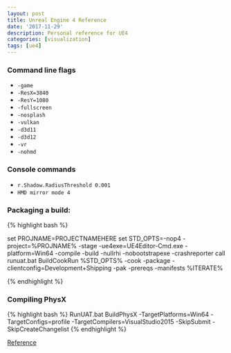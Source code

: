 ```yaml
---
layout: post
title: Unreal Engine 4 Reference
date: '2017-11-29'
description: Personal reference for UE4
categories: [visualization]
tags: [ue4]
---
```


### Command line flags

* ```-game``` 
* ```-ResX=3840``` 
* ```-ResY=1080``` 
* ```-fullscreen```
* ```-nosplash```
* ```-vulkan```
* ```-d3d11```
* ```-d3d12```
* ```-vr```
* ```-nohmd```

### Console commands

* ```r.Shadow.RadiusThreshold 0.001```
* ```HMD mirror mode 4```


### Packaging a build:

{% highlight bash %}

set PROJNAME=PROJECTNAMEHERE
set STD_OPTS=-nop4 -project=%PROJNAME% -stage -ue4exe=UE4Editor-Cmd.exe -platform=Win64 -compile -build -nullrhi -nobootstrapexe -crashreporter
call runuat.bat BuildCookRun %STD_OPTS% -cook -package -clientconfig=Development+Shipping -pak -prereqs -manifests %ITERATE%

{% endhighlight %}

### Compiling PhysX

{% highlight bash %}
RunUAT.bat BuildPhysX -TargetPlatforms=Win64 -TargetConfigs=profile -TargetCompilers=VisualStudio2015 -SkipSubmit -SkipCreateChangelist
{% endhighlight %}

[Reference](https://wiki.unrealengine.com/PhysX_Source_Guide)

